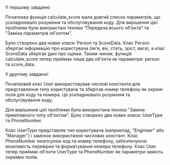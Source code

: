 У першому завданні:

Початкова функція calculate_score мала довгий список параметрів, що ускладнювало розуміння та обслуговування коду. Для вирішення цієї проблеми були використані техніки "Передача всього об'єкта" та "Заміна параметрів об'єктом".

Було створено два нових класи: Person та ScoreData. Клас Person зберігає інформацію про користувача (ім'я, вік, стать, зріст, вага), а клас ScoreData зберігає дані про оцінки. Таким чином, функція calculate_score тепер приймає лише два об'єкти як параметри: person та score_data.


У другому завданні:

Початковий клас User використовував числові константи для представлення типу користувача та зберігав номер телефону як окремі поля для коду та номера. Це ускладнювало розуміння та обслуговування коду.

Для вирішення цієї проблеми була використана техніка "Заміна примітивного типу об'єктом". Було створено два нових класи: UserType та PhoneNumber.

Клас UserType представляє тип користувача (наприклад, "Engineer" або "Manager") і замінює використання числових констант. Клас PhoneNumber інкапсулює код та номер телефону, забезпечуючи можливість перевірки та форматування номера телефону. Клас User тепер приймає об'єкти UserType та PhoneNumber як параметри замість окремих полів.